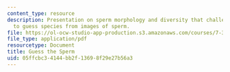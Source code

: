 ```yaml
---
content_type: resource
description: Presentation on sperm morphology and diversity that challenges students
  to guess species from images of sperm.
file: https://ol-ocw-studio-app-production.s3.amazonaws.com/courses/7-345-the-science-of-sperm-fall-2014/05ffcbc34144bb2f13698f29e27b56a3_MIT7_345F14_guessthesperm.pdf
file_type: application/pdf
resourcetype: Document
title: Guess the Sperm
uid: 05ffcbc3-4144-bb2f-1369-8f29e27b56a3
---
```

